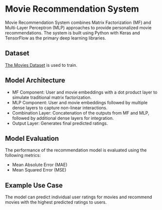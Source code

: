 
# Movie Recommendation System

Movie Recommendation System combines Matrix Factorization (MF) and Multi-Layer Perceptron (MLP) approaches to provide personalized movie recommendations. The system is built using Python with Keras and TensorFlow as the primary deep learning libraries.

## Dataset
[The Movies Dataset](https://www.kaggle.com/datasets/rounakbanik/the-movies-dataset) is used to train.

## Model Architecture
- MF Component: User and movie embeddings with a dot product layer to simulate traditional matrix factorization.
- MLP Component: User and movie embeddings followed by multiple dense layers to capture non-linear interactions.
- Combination Layer: Concatenation of the outputs from MF and MLP, followed by additional dense layers for integration.
- Output Layer: Generates final predicted ratings.
  
## Model Evaluation
The performance of the recommendation model is evaluated using the following metrics:
- Mean Absolute Error (MAE)
- Mean Squared Error (MSE)
  
## Example Use Case
The model can predict individual user ratings for movies and recommend movies with the highest predicted ratings to users.
